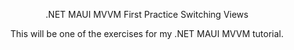 <div align="center">

.NET MAUI MVVM First Practice Switching Views

This will be one of the exercises for my .NET MAUI MVVM tutorial.
  
</div>


